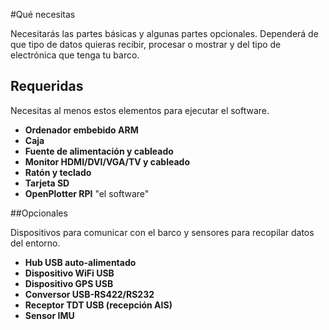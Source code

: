 #Qué necesitas

Necesitarás las partes básicas y algunas partes opcionales. Dependerá de que tipo de datos quieras recibir, procesar o mostrar y del tipo de electrónica que tenga tu barco.

## Requeridas

Necesitas al menos estos elementos para ejecutar el software.
* **Ordenador embebido ARM**
* **Caja**
* **Fuente de alimentación y cableado**
* **Monitor HDMI/DVI/VGA/TV y cableado**
* **Ratón y teclado**
* **Tarjeta SD**
* **OpenPlotter RPI** "el software"

##Opcionales

Dispositivos para comunicar con el barco y sensores para recopilar datos del entorno.
* **Hub USB auto-alimentado**
* **Dispositivo WiFi USB**
* **Dispositivo GPS USB**
* **Conversor USB-RS422/RS232**
* **Receptor TDT USB (recepción AIS)**
* **Sensor IMU**